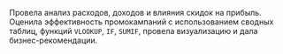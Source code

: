 Провела анализ расходов, доходов и влияния скидок на прибыль. Оценила эффективность промокампаний с использованием сводных таблиц, функций `VLOOKUP`, `IF`, `SUMIF`, провела визуализацию и дала бизнес-рекомендации.
